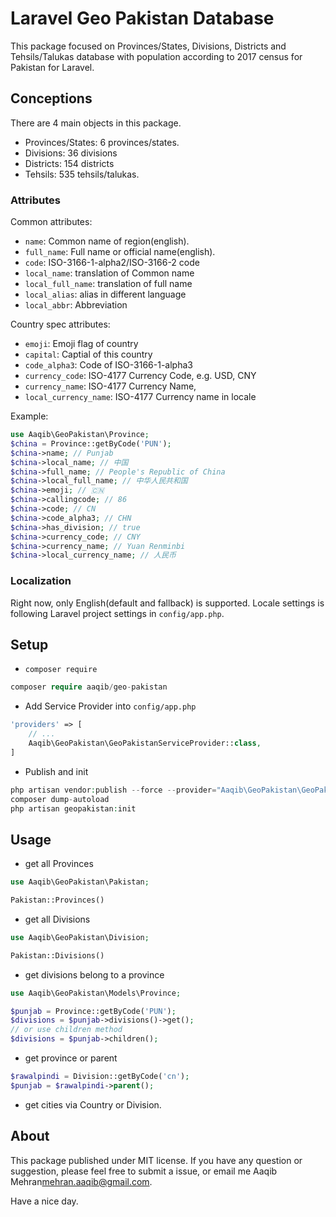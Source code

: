 # Laravel Geo Pakistan Database

This package focused on Provinces/States, Divisions, Districts and Tehsils/Talukas database with population according to 2017 census for Pakistan for Laravel.

## Conceptions

There are 4 main objects in this package.

- Provinces/States: 6 provinces/states.
- Divisions: 36 divisions
- Districts: 154 districts
- Tehsils: 535 tehsils/talukas.

### Attributes

Common attributes:

- `name`: Common name of region(english).
- `full_name`: Full name or official name(english).
- `code`: ISO-3166-1-alpha2/ISO-3166-2 code
- `local_name`: translation of Common name
- `local_full_name`: translation of full name
- `local_alias`: alias in different language
- `local_abbr`: Abbreviation

Country spec attributes:

- `emoji`: Emoji flag of country
- `capital`: Captial of this country
- `code_alpha3`: Code of ISO-3166-1-alpha3
- `currency_code`: ISO-4177 Currency Code, e.g. USD, CNY
- `currency_name`: ISO-4177 Currency Name,
- `local_currency_name`: ISO-4177 Currency name in locale

Example:

```php
use Aaqib\GeoPakistan\Province;
$china = Province::getByCode('PUN');
$china->name; // Punjab
$china->local_name; // 中国
$china->full_name; // People's Republic of China
$china->local_full_name; // 中华人民共和国
$china->emoji; // 🇨🇳
$china->callingcode; // 86
$china->code; // CN
$china->code_alpha3; // CHN
$china->has_division; // true
$china->currency_code; // CNY
$china->currency_name; // Yuan Renminbi
$china->local_currency_name; // 人民币
```

### Localization

Right now, only English(default and fallback) is supported. Locale settings is following Laravel project settings in `config/app.php`.

## Setup

- `composer require`

```php
composer require aaqib/geo-pakistan
```

- Add Service Provider into `config/app.php`

```php
'providers' => [
    // ...
    Aaqib\GeoPakistan\GeoPakistanServiceProvider::class,
]
```

- Publish and init

```php
php artisan vendor:publish --force --provider="Aaqib\GeoPakistan\GeoPakistanServiceProvider"
composer dump-autoload
php artisan geopakistan:init
```

## Usage

- get all Provinces

```php
use Aaqib\GeoPakistan\Pakistan;

Pakistan::Provinces()

```

- get all Divisions

```php
use Aaqib\GeoPakistan\Division;

Pakistan::Divisions()
```

- get divisions belong to a province

```php
use Aaqib\GeoPakistan\Models\Province;

$punjab = Province::getByCode('PUN');
$divisions = $punjab->divisions()->get();
// or use children method
$divisions = $punjab->children();
```

- get province or parent

```php
$rawalpindi = Division::getByCode('cn');
$punjab = $rawalpindi->parent();
```

- get cities via Country or Division.

## About

This package published under MIT license. If you have any question or suggestion, please feel free to submit a issue, or email me Aaqib Mehran<mehran.aaqib@gmail.com>.

Have a nice day.

